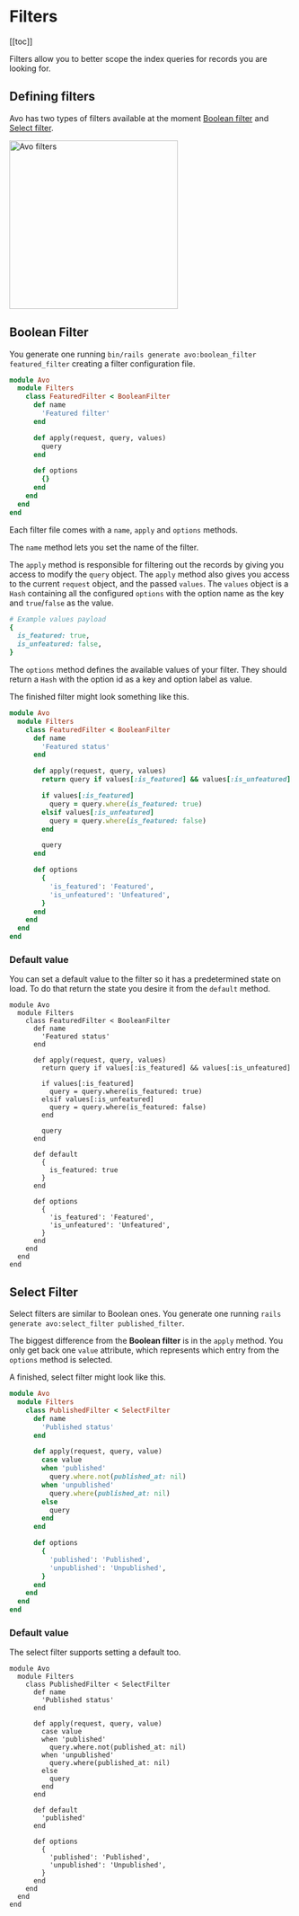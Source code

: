 # Filters

[[toc]]

Filters allow you to better scope the index queries for records you are looking for.

## Defining filters

Avo has two types of filters available at the moment [Boolean filter](#boolean-filter) and [Select filter](#select-filter).

<img :src="$withBase('/assets/img/filters.jpg')" alt="Avo filters" style="width: 300px;" class="border" />

## Boolean Filter

You generate one running `bin/rails generate avo:boolean_filter featured_filter` creating a filter configuration file.

```ruby
module Avo
  module Filters
    class FeaturedFilter < BooleanFilter
      def name
        'Featured filter'
      end

      def apply(request, query, values)
        query
      end

      def options
        {}
      end
    end
  end
end
```

Each filter file comes with a `name`, `apply` and `options` methods.

The `name` method lets you set the name of the filter.

The `apply` method is responsible for filtering out the records by giving you access to modify the `query` object. The `apply` method also gives you access to the current `request` object, and the passed `values`. The `values` object is a `Hash` containing all the configured `options` with the option name as the key and `true`/`false` as the value.

```ruby
# Example values payload
{
  is_featured: true,
  is_unfeatured: false,
}
```

The `options` method defines the available values of your filter. They should return a `Hash` with the option id as a key and option label as value.

The finished filter might look something like this.

```ruby
module Avo
  module Filters
    class FeaturedFilter < BooleanFilter
      def name
        'Featured status'
      end

      def apply(request, query, values)
        return query if values[:is_featured] && values[:is_unfeatured]

        if values[:is_featured]
          query = query.where(is_featured: true)
        elsif values[:is_unfeatured]
          query = query.where(is_featured: false)
        end

        query
      end

      def options
        {
          'is_featured': 'Featured',
          'is_unfeatured': 'Unfeatured',
        }
      end
    end
  end
end
```

### Default value

You can set a default value to the filter so it has a predetermined state on load. To do that return the state you desire it from the `default` method.

```ruby{20-24}
module Avo
  module Filters
    class FeaturedFilter < BooleanFilter
      def name
        'Featured status'
      end

      def apply(request, query, values)
        return query if values[:is_featured] && values[:is_unfeatured]

        if values[:is_featured]
          query = query.where(is_featured: true)
        elsif values[:is_unfeatured]
          query = query.where(is_featured: false)
        end

        query
      end

      def default
        {
          is_featured: true
        }
      end

      def options
        {
          'is_featured': 'Featured',
          'is_unfeatured': 'Unfeatured',
        }
      end
    end
  end
end
```

## Select Filter

Select filters are similar to Boolean ones. You generate one running `rails generate avo:select_filter published_filter`.

The biggest difference from the **Boolean filter** is in the `apply` method. You only get back one `value` attribute, which represents which entry from the `options` method is selected.

A finished, select filter might look like this.

```ruby
module Avo
  module Filters
    class PublishedFilter < SelectFilter
      def name
        'Published status'
      end

      def apply(request, query, value)
        case value
        when 'published'
          query.where.not(published_at: nil)
        when 'unpublished'
          query.where(published_at: nil)
        else
          query
        end
      end

      def options
        {
          'published': 'Published',
          'unpublished': 'Unpublished',
        }
      end
    end
  end
end
```

### Default value

The select filter supports setting a default too.

```ruby{19-21}
module Avo
  module Filters
    class PublishedFilter < SelectFilter
      def name
        'Published status'
      end

      def apply(request, query, value)
        case value
        when 'published'
          query.where.not(published_at: nil)
        when 'unpublished'
          query.where(published_at: nil)
        else
          query
        end
      end

      def default
        'published'
      end

      def options
        {
          'published': 'Published',
          'unpublished': 'Unpublished',
        }
      end
    end
  end
end
```